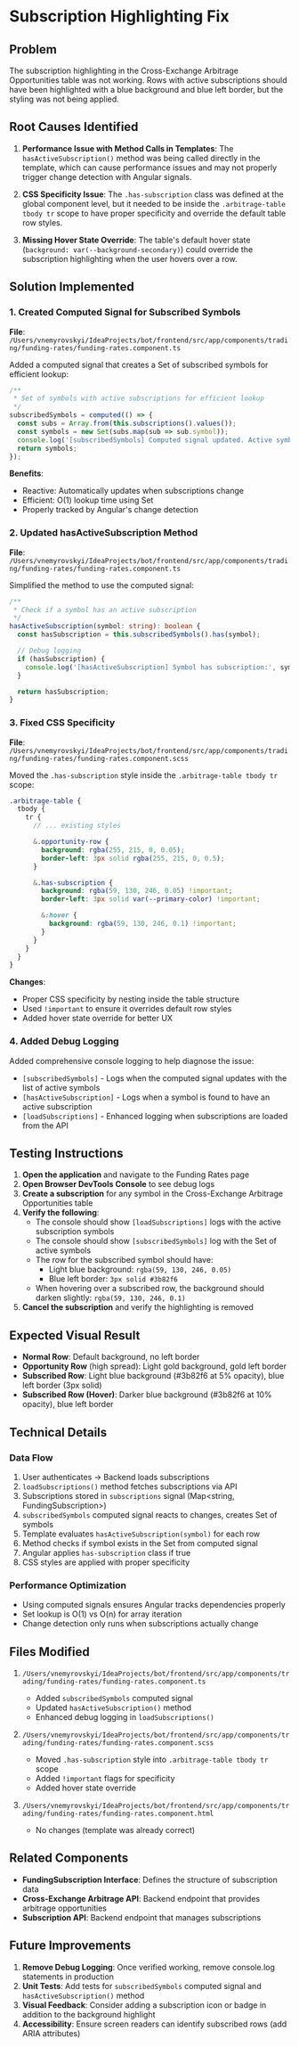 # Subscription Highlighting Fix

## Problem
The subscription highlighting in the Cross-Exchange Arbitrage Opportunities table was not working. Rows with active subscriptions should have been highlighted with a blue background and blue left border, but the styling was not being applied.

## Root Causes Identified

1. **Performance Issue with Method Calls in Templates**: The `hasActiveSubscription()` method was being called directly in the template, which can cause performance issues and may not properly trigger change detection with Angular signals.

2. **CSS Specificity Issue**: The `.has-subscription` class was defined at the global component level, but it needed to be inside the `.arbitrage-table tbody tr` scope to have proper specificity and override the default table row styles.

3. **Missing Hover State Override**: The table's default hover state (`background: var(--background-secondary)`) could override the subscription highlighting when the user hovers over a row.

## Solution Implemented

### 1. Created Computed Signal for Subscribed Symbols
**File**: `/Users/vnemyrovskyi/IdeaProjects/bot/frontend/src/app/components/trading/funding-rates/funding-rates.component.ts`

Added a computed signal that creates a Set of subscribed symbols for efficient lookup:

```typescript
/**
 * Set of symbols with active subscriptions for efficient lookup
 */
subscribedSymbols = computed(() => {
  const subs = Array.from(this.subscriptions().values());
  const symbols = new Set(subs.map(sub => sub.symbol));
  console.log('[subscribedSymbols] Computed signal updated. Active symbols:', Array.from(symbols));
  return symbols;
});
```

**Benefits**:
- Reactive: Automatically updates when subscriptions change
- Efficient: O(1) lookup time using Set
- Properly tracked by Angular's change detection

### 2. Updated hasActiveSubscription Method
**File**: `/Users/vnemyrovskyi/IdeaProjects/bot/frontend/src/app/components/trading/funding-rates/funding-rates.component.ts`

Simplified the method to use the computed signal:

```typescript
/**
 * Check if a symbol has an active subscription
 */
hasActiveSubscription(symbol: string): boolean {
  const hasSubscription = this.subscribedSymbols().has(symbol);

  // Debug logging
  if (hasSubscription) {
    console.log('[hasActiveSubscription] Symbol has subscription:', symbol);
  }

  return hasSubscription;
}
```

### 3. Fixed CSS Specificity
**File**: `/Users/vnemyrovskyi/IdeaProjects/bot/frontend/src/app/components/trading/funding-rates/funding-rates.component.scss`

Moved the `.has-subscription` style inside the `.arbitrage-table tbody tr` scope:

```scss
.arbitrage-table {
  tbody {
    tr {
      // ... existing styles

      &.opportunity-row {
        background: rgba(255, 215, 0, 0.05);
        border-left: 3px solid rgba(255, 215, 0, 0.5);
      }

      &.has-subscription {
        background: rgba(59, 130, 246, 0.05) !important;
        border-left: 3px solid var(--primary-color) !important;

        &:hover {
          background: rgba(59, 130, 246, 0.1) !important;
        }
      }
    }
  }
}
```

**Changes**:
- Proper CSS specificity by nesting inside the table structure
- Used `!important` to ensure it overrides default row styles
- Added hover state override for better UX

### 4. Added Debug Logging
Added comprehensive console logging to help diagnose the issue:

- `[subscribedSymbols]` - Logs when the computed signal updates with the list of active symbols
- `[hasActiveSubscription]` - Logs when a symbol is found to have an active subscription
- `[loadSubscriptions]` - Enhanced logging when subscriptions are loaded from the API

## Testing Instructions

1. **Open the application** and navigate to the Funding Rates page
2. **Open Browser DevTools Console** to see debug logs
3. **Create a subscription** for any symbol in the Cross-Exchange Arbitrage Opportunities table
4. **Verify the following**:
   - The console should show `[loadSubscriptions]` logs with the active subscription symbols
   - The console should show `[subscribedSymbols]` log with the Set of active symbols
   - The row for the subscribed symbol should have:
     - Light blue background: `rgba(59, 130, 246, 0.05)`
     - Blue left border: `3px solid #3b82f6`
   - When hovering over a subscribed row, the background should darken slightly: `rgba(59, 130, 246, 0.1)`
5. **Cancel the subscription** and verify the highlighting is removed

## Expected Visual Result

- **Normal Row**: Default background, no left border
- **Opportunity Row** (high spread): Light gold background, gold left border
- **Subscribed Row**: Light blue background (#3b82f6 at 5% opacity), blue left border (3px solid)
- **Subscribed Row (Hover)**: Darker blue background (#3b82f6 at 10% opacity), blue left border

## Technical Details

### Data Flow
1. User authenticates → Backend loads subscriptions
2. `loadSubscriptions()` method fetches subscriptions via API
3. Subscriptions stored in `subscriptions` signal (Map<string, FundingSubscription>)
4. `subscribedSymbols` computed signal reacts to changes, creates Set of symbols
5. Template evaluates `hasActiveSubscription(symbol)` for each row
6. Method checks if symbol exists in the Set from computed signal
7. Angular applies `has-subscription` class if true
8. CSS styles are applied with proper specificity

### Performance Optimization
- Using computed signals ensures Angular tracks dependencies properly
- Set lookup is O(1) vs O(n) for array iteration
- Change detection only runs when subscriptions actually change

## Files Modified

1. `/Users/vnemyrovskyi/IdeaProjects/bot/frontend/src/app/components/trading/funding-rates/funding-rates.component.ts`
   - Added `subscribedSymbols` computed signal
   - Updated `hasActiveSubscription()` method
   - Enhanced debug logging in `loadSubscriptions()`

2. `/Users/vnemyrovskyi/IdeaProjects/bot/frontend/src/app/components/trading/funding-rates/funding-rates.component.scss`
   - Moved `.has-subscription` style into `.arbitrage-table tbody tr` scope
   - Added `!important` flags for specificity
   - Added hover state override

3. `/Users/vnemyrovskyi/IdeaProjects/bot/frontend/src/app/components/trading/funding-rates/funding-rates.component.html`
   - No changes (template was already correct)

## Related Components

- **FundingSubscription Interface**: Defines the structure of subscription data
- **Cross-Exchange Arbitrage API**: Backend endpoint that provides arbitrage opportunities
- **Subscription API**: Backend endpoint that manages subscriptions

## Future Improvements

1. **Remove Debug Logging**: Once verified working, remove console.log statements in production
2. **Unit Tests**: Add tests for `subscribedSymbols` computed signal and `hasActiveSubscription()` method
3. **Visual Feedback**: Consider adding a subscription icon or badge in addition to the background highlight
4. **Accessibility**: Ensure screen readers can identify subscribed rows (add ARIA attributes)
